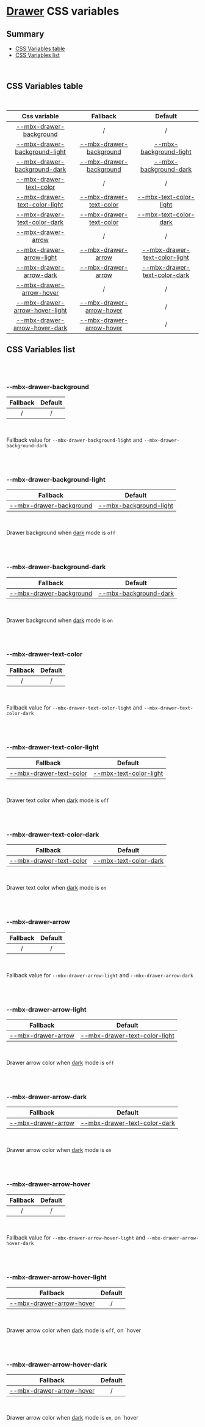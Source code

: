 # [Drawer](index.md) CSS variables

## Summary

- [CSS Variables table](#css-variables-table)
- [CSS Variables list](#css-variables-list)

<br>

## CSS Variables table

<br>

| <div style='text-align:center;margin:auto;'>Css variable</div>                                                     | <div style='text-align:center;margin:auto;'>Fallback</div>                                             | <div style='text-align:center;margin:auto;'>Default</div>                                                                                                              |
| ------------------------------------------------------------------------------------------------------------------ | ------------------------------------------------------------------------------------------------------ | ---------------------------------------------------------------------------------------------------------------------------------------------------------------------- |
| <div style='text-align:center;margin:auto;'>[--mbx-drawer-background](#-mbx-drawer-background)</div>               | <div style='text-align:center;margin:auto;'>/</div>                                                    | <div style='text-align:center;margin:auto;'>/</div>                                                                                                                    |
| <div style='text-align:center;margin:auto;'>[--mbx-drawer-background-light](#-mbx-drawer-background-light)</div>   | <div style='text-align:center;margin:auto;'>[--mbx-drawer-background](#-mbx-drawer-background)</div>   | <div style='text-align:center;margin:auto;'>[--mbx-background-light](https://cianciarusocataldo.github.io/mobrix-ui/docs/shared/css-vars/#-mbx-background-light)</div> |
| <div style='text-align:center;margin:auto;'>[--mbx-drawer-background-dark](#-mbx-drawer-background-dark)</div>     | <div style='text-align:center;margin:auto;'>[--mbx-drawer-background](#-mbx-drawer-background)</div>   | <div style='text-align:center;margin:auto;'>[--mbx-background-dark](https://cianciarusocataldo.github.io/mobrix-ui/docs/shared/css-vars/#-mbx-background-dark)</div>   |
| <div style='text-align:center;margin:auto;'>[--mbx-drawer-text-color](#-mbx-drawer-text-color)</div>               | <div style='text-align:center;margin:auto;'>/</div>                                                    | <div style='text-align:center;margin:auto;'>/</div>                                                                                                                    |
| <div style='text-align:center;margin:auto;'>[--mbx-drawer-text-color-light](#-mbx-drawer-text-color-light)</div>   | <div style='text-align:center;margin:auto;'>[--mbx-drawer-text-color](#-mbx-drawer-text-color)</div>   | <div style='text-align:center;margin:auto;'>[--mbx-text-color-light](https://cianciarusocataldo.github.io/mobrix-ui/docs/shared/css-vars/#-mbx-text-color-light)</div> |
| <div style='text-align:center;margin:auto;'>[--mbx-drawer-text-color-dark](#-mbx-drawer-text-color-dark)</div>     | <div style='text-align:center;margin:auto;'>[--mbx-drawer-text-color](#-mbx-drawer-text-color)</div>   | <div style='text-align:center;margin:auto;'>[--mbx-text-color-dark](https://cianciarusocataldo.github.io/mobrix-ui/docs/shared/css-vars/#-mbx-text-color-dark)</div>   |
| <div style='text-align:center;margin:auto;'>[--mbx-drawer-arrow](#-mbx-drawer-arrow)</div>                         | <div style='text-align:center;margin:auto;'>/</div>                                                    | <div style='text-align:center;margin:auto;'>/</div>                                                                                                                    |
| <div style='text-align:center;margin:auto;'>[--mbx-drawer-arrow-light](#-mbx-drawer-arrow-light)</div>             | <div style='text-align:center;margin:auto;'>[--mbx-drawer-arrow](#-mbx-drawer-arrow)</div>             | <div style='text-align:center;margin:auto;'>[--mbx-drawer-text-color-light](#-mbx-drawer-text-color-light)</div>                                                       |
| <div style='text-align:center;margin:auto;'>[--mbx-drawer-arrow-dark](#-mbx-drawer-arrow-dark)</div>               | <div style='text-align:center;margin:auto;'>[--mbx-drawer-arrow](#-mbx-drawer-arrow)</div>             | <div style='text-align:center;margin:auto;'>[--mbx-drawer-text-color-dark](#-mbx-drawer-text-color-dark)</div>                                                         |
| <div style='text-align:center;margin:auto;'>[--mbx-drawer-arrow-hover](#-mbx-drawer-arrow-hover)</div>             | <div style='text-align:center;margin:auto;'>/</div>                                                    | <div style='text-align:center;margin:auto;'>/</div>                                                                                                                    |
| <div style='text-align:center;margin:auto;'>[--mbx-drawer-arrow-hover-light](#-mbx-drawer-arrow-hover-light)</div> | <div style='text-align:center;margin:auto;'>[--mbx-drawer-arrow-hover](#-mbx-drawer-arrow-hover)</div> | <div style='text-align:center;margin:auto;'>/</div>                                                                                                                    |
| <div style='text-align:center;margin:auto;'>[--mbx-drawer-arrow-hover-dark](#-mbx-drawer-arrow-hover-dark)</div>   | <div style='text-align:center;margin:auto;'>[--mbx-drawer-arrow-hover](#-mbx-drawer-arrow-hover)</div> | <div style='text-align:center;margin:auto;'>/</div>                                                                                                                    |

## CSS Variables list

<br>

<br>

### --mbx-drawer-background

| <div style='text-align:center;margin:auto;'>Fallback</div> | <div style='text-align:center;margin:auto;'>Default</div> |
| ---------------------------------------------------------- | --------------------------------------------------------- |
| <div style='text-align:center;margin:auto;'>/</div>        | <div style='text-align:center;margin:auto;'>/</div>       |

<br>

Fallback value for `--mbx-drawer-background-light` and `--mbx-drawer-background-dark`

<br>

<br>

### --mbx-drawer-background-light

| <div style='text-align:center;margin:auto;'>Fallback</div>                                           | <div style='text-align:center;margin:auto;'>Default</div>                                                                                                              |
| ---------------------------------------------------------------------------------------------------- | ---------------------------------------------------------------------------------------------------------------------------------------------------------------------- |
| <div style='text-align:center;margin:auto;'>[--mbx-drawer-background](#-mbx-drawer-background)</div> | <div style='text-align:center;margin:auto;'>[--mbx-background-light](https://cianciarusocataldo.github.io/mobrix-ui/docs/shared/css-vars/#-mbx-background-light)</div> |

<br>

Drawer background when [dark](../../global/props.md#dark) mode is `off`

<br>

<br>

### --mbx-drawer-background-dark

| <div style='text-align:center;margin:auto;'>Fallback</div>                                           | <div style='text-align:center;margin:auto;'>Default</div>                                                                                                            |
| ---------------------------------------------------------------------------------------------------- | -------------------------------------------------------------------------------------------------------------------------------------------------------------------- |
| <div style='text-align:center;margin:auto;'>[--mbx-drawer-background](#-mbx-drawer-background)</div> | <div style='text-align:center;margin:auto;'>[--mbx-background-dark](https://cianciarusocataldo.github.io/mobrix-ui/docs/shared/css-vars/#-mbx-background-dark)</div> |

<br>

Drawer background when [dark](../../global/props.md#dark) mode is `on`

<br>

<br>

### --mbx-drawer-text-color

| <div style='text-align:center;margin:auto;'>Fallback</div> | <div style='text-align:center;margin:auto;'>Default</div> |
| ---------------------------------------------------------- | --------------------------------------------------------- |
| <div style='text-align:center;margin:auto;'>/</div>        | <div style='text-align:center;margin:auto;'>/</div>       |

<br>

Fallback value for `--mbx-drawer-text-color-light` and `--mbx-drawer-text-color-dark`

<br>

<br>

### --mbx-drawer-text-color-light

| <div style='text-align:center;margin:auto;'>Fallback</div>                                           | <div style='text-align:center;margin:auto;'>Default</div>                                                                                                              |
| ---------------------------------------------------------------------------------------------------- | ---------------------------------------------------------------------------------------------------------------------------------------------------------------------- |
| <div style='text-align:center;margin:auto;'>[--mbx-drawer-text-color](#-mbx-drawer-text-color)</div> | <div style='text-align:center;margin:auto;'>[--mbx-text-color-light](https://cianciarusocataldo.github.io/mobrix-ui/docs/shared/css-vars/#-mbx-text-color-light)</div> |

<br>

Drawer text color when [dark](../../global/props.md#dark) mode is `off`

<br>

<br>

### --mbx-drawer-text-color-dark

| <div style='text-align:center;margin:auto;'>Fallback</div>                                           | <div style='text-align:center;margin:auto;'>Default</div>                                                                                                            |
| ---------------------------------------------------------------------------------------------------- | -------------------------------------------------------------------------------------------------------------------------------------------------------------------- |
| <div style='text-align:center;margin:auto;'>[--mbx-drawer-text-color](#-mbx-drawer-text-color)</div> | <div style='text-align:center;margin:auto;'>[--mbx-text-color-dark](https://cianciarusocataldo.github.io/mobrix-ui/docs/shared/css-vars/#-mbx-text-color-dark)</div> |

<br>

Drawer text color when [dark](../../global/props.md#dark) mode is `on`

<br>

<br>

### --mbx-drawer-arrow

| <div style='text-align:center;margin:auto;'>Fallback</div> | <div style='text-align:center;margin:auto;'>Default</div> |
| ---------------------------------------------------------- | --------------------------------------------------------- |
| <div style='text-align:center;margin:auto;'>/</div>        | <div style='text-align:center;margin:auto;'>/</div>       |

<br>

Fallback value for `--mbx-drawer-arrow-light` and `--mbx-drawer-arrow-dark`

<br>

<br>

### --mbx-drawer-arrow-light

| <div style='text-align:center;margin:auto;'>Fallback</div>                                 | <div style='text-align:center;margin:auto;'>Default</div>                                                        |
| ------------------------------------------------------------------------------------------ | ---------------------------------------------------------------------------------------------------------------- |
| <div style='text-align:center;margin:auto;'>[--mbx-drawer-arrow](#-mbx-drawer-arrow)</div> | <div style='text-align:center;margin:auto;'>[--mbx-drawer-text-color-light](#-mbx-drawer-text-color-light)</div> |

<br>

Drawer arrow color when [dark](../../global/props.md#dark) mode is `off`

<br>

<br>

### --mbx-drawer-arrow-dark

| <div style='text-align:center;margin:auto;'>Fallback</div>                                 | <div style='text-align:center;margin:auto;'>Default</div>                                                      |
| ------------------------------------------------------------------------------------------ | -------------------------------------------------------------------------------------------------------------- |
| <div style='text-align:center;margin:auto;'>[--mbx-drawer-arrow](#-mbx-drawer-arrow)</div> | <div style='text-align:center;margin:auto;'>[--mbx-drawer-text-color-dark](#-mbx-drawer-text-color-dark)</div> |

<br>

Drawer arrow color when [dark](../../global/props.md#dark) mode is `on`

<br>

<br>

### --mbx-drawer-arrow-hover

| <div style='text-align:center;margin:auto;'>Fallback</div> | <div style='text-align:center;margin:auto;'>Default</div> |
| ---------------------------------------------------------- | --------------------------------------------------------- |
| <div style='text-align:center;margin:auto;'>/</div>        | <div style='text-align:center;margin:auto;'>/</div>       |

<br>

Fallback value for `--mbx-drawer-arrow-hover-light` and `--mbx-drawer-arrow-hover-dark`

<br>

<br>

### --mbx-drawer-arrow-hover-light

| <div style='text-align:center;margin:auto;'>Fallback</div>                                             | <div style='text-align:center;margin:auto;'>Default</div> |
| ------------------------------------------------------------------------------------------------------ | --------------------------------------------------------- |
| <div style='text-align:center;margin:auto;'>[--mbx-drawer-arrow-hover](#-mbx-drawer-arrow-hover)</div> | <div style='text-align:center;margin:auto;'>/</div>       |

<br>

Drawer arrow color when [dark](../../global/props.md#dark) mode is `off`, on `hover

<br>

<br>

### --mbx-drawer-arrow-hover-dark

| <div style='text-align:center;margin:auto;'>Fallback</div>                                             | <div style='text-align:center;margin:auto;'>Default</div> |
| ------------------------------------------------------------------------------------------------------ | --------------------------------------------------------- |
| <div style='text-align:center;margin:auto;'>[--mbx-drawer-arrow-hover](#-mbx-drawer-arrow-hover)</div> | <div style='text-align:center;margin:auto;'>/</div>       |

<br>

Drawer arrow color when [dark](../../global/props.md#dark) mode is `on`, on `hover

<br>
